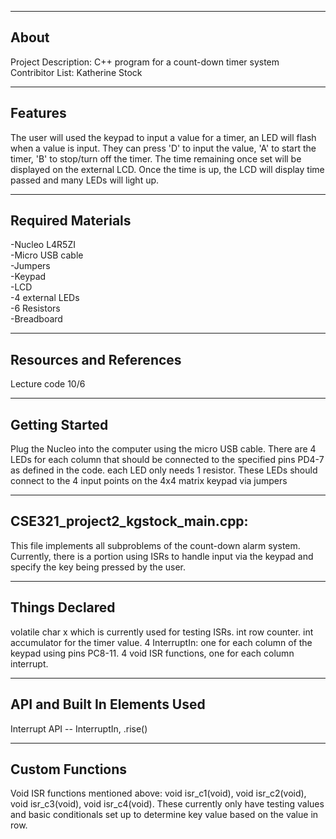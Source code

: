-------------------
About
-------------------
Project Description: C++ program for a count-down timer system  
Contribitor List: Katherine Stock  


--------------------
Features
--------------------
The user will used the keypad to input a value for a timer, an LED will flash when a value is input. They can press 'D' to input the value, 'A' to start the timer, 'B' to stop/turn off the timer. The time remaining once set will be displayed on the external LCD. Once the time is up, the LCD will display time passed and many LEDs will light up.  

--------------------
Required Materials
--------------------
-Nucleo L4R5ZI  
-Micro USB cable   
-Jumpers   
-Keypad   
-LCD   
-4 external LEDs   
-6 Resistors   
-Breadboard   

--------------------
Resources and References
--------------------
Lecture code 10/6

--------------------
Getting Started
--------------------
Plug the Nucleo into the computer using the micro USB cable. There are 4 LEDs for each column that should be connected to the specified pins PD4-7 as defined in the code. each LED only needs 1 resistor. These LEDs should connect to the 4 input points on the 4x4 matrix keypad via jumpers 

--------------------
CSE321_project2_kgstock_main.cpp:
--------------------
This file implements all subproblems of the count-down alarm system. Currently, there is a portion using ISRs to handle input via the keypad and specify the key being pressed by the user.

----------
Things Declared
----------
volatile char x which is currently used for testing ISRs.
int row counter.
int accumulator for the timer value.
4 InterruptIn: one for each column of the keypad using pins PC8-11.
4 void ISR functions, one for each column interrupt.


----------
API and Built In Elements Used
----------
Interrupt API -- InterruptIn, .rise()

----------
Custom Functions
----------
Void ISR functions mentioned above:
void isr_c1(void), 
void isr_c2(void), 
void isr_c3(void), 
void isr_c4(void). 
These currently only have testing values and basic conditionals set up to determine key value based on the value in row.
